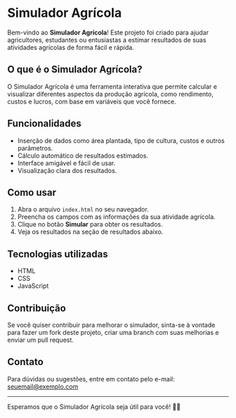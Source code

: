 # Simulador Agrícola

Bem-vindo ao **Simulador Agrícola**! Este projeto foi criado para ajudar agricultores, estudantes ou entusiastas a estimar resultados de suas atividades agrícolas de forma fácil e rápida.

## O que é o Simulador Agrícola?

O Simulador Agrícola é uma ferramenta interativa que permite calcular e visualizar diferentes aspectos da produção agrícola, como rendimento, custos e lucros, com base em variáveis que você fornece.

## Funcionalidades

- Inserção de dados como área plantada, tipo de cultura, custos e outros parâmetros.
- Cálculo automático de resultados estimados.
- Interface amigável e fácil de usar.
- Visualização clara dos resultados.

## Como usar

1. Abra o arquivo `index.html` no seu navegador.
2. Preencha os campos com as informações da sua atividade agrícola.
3. Clique no botão **Simular** para obter os resultados.
4. Veja os resultados na seção de resultados abaixo.

## Tecnologias utilizadas

- HTML
- CSS
- JavaScript

## Contribuição

Se você quiser contribuir para melhorar o simulador, sinta-se à vontade para fazer um fork deste projeto, criar uma branch com suas melhorias e enviar um pull request.

## Contato

Para dúvidas ou sugestões, entre em contato pelo e-mail: [seuemail@exemplo.com](mailto:seuemail@exemplo.com)

---

Esperamos que o Simulador Agrícola seja útil para você! 🌱🚜

